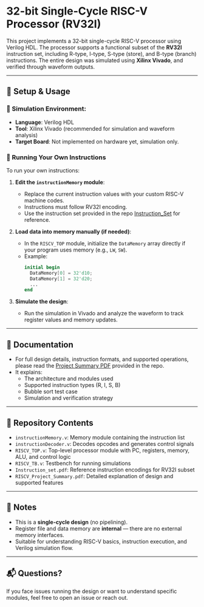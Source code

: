 # 32-bit Single-Cycle RISC-V Processor (RV32I)

This project implements a 32-bit single-cycle RISC-V processor using Verilog HDL. The processor supports a functional subset of the **RV32I** instruction set, including R-type, I-type, S-type (store), and B-type (branch) instructions. The entire design was simulated using **Xilinx Vivado**, and verified through waveform outputs.

---

## 🔧 Setup & Usage

### 🔹 Simulation Environment:
- **Language**: Verilog HDL
- **Tool**: Xilinx Vivado (recommended for simulation and waveform analysis)
- **Target Board**: Not implemented on hardware yet, simulation only.

### 🔹 Running Your Own Instructions

To run your own instructions:
1. **Edit the `instructionMemory` module**:
   - Replace the current instruction values with your custom RISC-V machine codes.
   - Instructions must follow RV32I encoding.
   - Use the instruction set provided in the repo [Instruction_Set](./Instruction_Set.pdf) for reference.

2. **Load data into memory manually (if needed)**:
   - In the `RISCV_TOP` module, initialize the `DataMemory` array directly if your program uses memory (e.g., `LW`, `SW`).
   - Example:
     ```verilog
     initial begin
       DataMemory[0] = 32'd10;
       DataMemory[1] = 32'd20;
       ...
     end
     ```

3. **Simulate the design**:
   - Run the simulation in Vivado and analyze the waveform to track register values and memory updates.

---

## 📄 Documentation

- For full design details, instruction formats, and supported operations, please read the [Project Summary PDF](./RISCV_Project_Summary.pdf) provided in the repo.
- It explains:
  - The architecture and modules used
  - Supported instruction types (R, I, S, B)
  - Bubble sort test case
  - Simulation and verification strategy

---

## 📁 Repository Contents

- `instructionMemory.v`: Memory module containing the instruction list
- `instructionDecoder.v`: Decodes opcodes and generates control signals
- `RISCV_TOP.v`: Top-level processor module with PC, registers, memory, ALU, and control logic
- `RISCV_TB.v`: Testbench for running simulations
- `Instruction_set.pdf`: Reference instruction encodings for RV32I subset
- `RISCV_Project_Summary.pdf`: Detailed explanation of design and supported features

---

## 📌 Notes

- This is a **single-cycle design** (no pipelining).
- Register file and data memory are **internal** — there are no external memory interfaces.
- Suitable for understanding RISC-V basics, instruction execution, and Verilog simulation flow.

---

## 📬 Questions?

If you face issues running the design or want to understand specific modules, feel free to open an issue or reach out.

